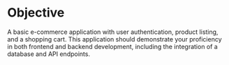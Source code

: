 # Objective
A basic e-commerce application with user authentication, product listing, and a shopping cart. This application should demonstrate your proficiency in both frontend and backend development, including the integration of a database and API endpoints.
